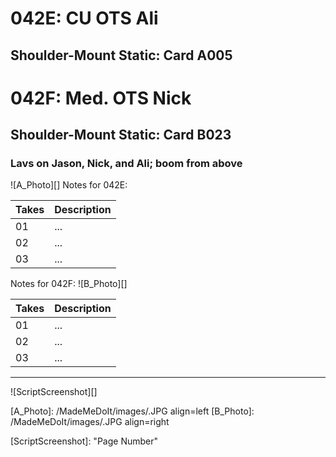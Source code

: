 # 042E: CU OTS Ali
## Shoulder-Mount Static: Card A005

# 042F: Med. OTS Nick
## Shoulder-Mount Static: Card B023

### Lavs on Jason, Nick, and Ali; boom from above

![A_Photo][]
Notes for 042E: 

| Takes | Description |
|:---|:----|
| 01 | ... |
| 02 | ... |
| 03 | ... |

Notes for 042F: 
![B_Photo][]

| Takes | Description |
|:---|:----|
| 01 | ... |
| 02 | ... |
| 03 | ... |

----

![ScriptScreenshot][]


[A_Photo]:  /MadeMeDoIt/images/.JPG align=left
[B_Photo]:  /MadeMeDoIt/images/.JPG align=right

[ScriptScreenshot]: "Page Number"